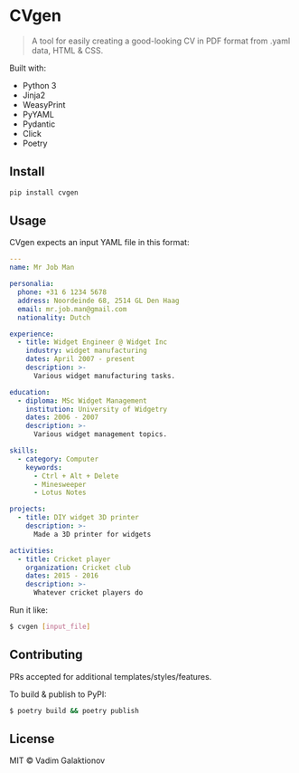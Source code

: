# CVgen

> A tool for easily creating a good-looking CV in PDF format from .yaml data, HTML & CSS.

Built with:

- Python 3
- Jinja2
- WeasyPrint
- PyYAML
- Pydantic
- Click
- Poetry

## Install

```bash
pip install cvgen
```

## Usage

CVgen expects an input YAML file in this format:

```yaml
---
name: Mr Job Man

personalia:
  phone: +31 6 1234 5678
  address: Noordeinde 68, 2514 GL Den Haag
  email: mr.job.man@gmail.com
  nationality: Dutch

experience:
  - title: Widget Engineer @ Widget Inc
    industry: widget manufacturing
    dates: April 2007 - present
    description: >-
      Various widget manufacturing tasks.

education:
  - diploma: MSc Widget Management
    institution: University of Widgetry
    dates: 2006 - 2007
    description: >-
      Various widget management topics.

skills:
  - category: Computer
    keywords:
      - Ctrl + Alt + Delete
      - Minesweeper
      - Lotus Notes

projects:
  - title: DIY widget 3D printer
    description: >-
      Made a 3D printer for widgets

activities:
  - title: Cricket player
    organization: Cricket club
    dates: 2015 - 2016
    description: >-
      Whatever cricket players do
```

Run it like:

```bash
$ cvgen [input_file]
```

## Contributing

PRs accepted for additional templates/styles/features.

To build & publish to PyPI:

```bash
$ poetry build && poetry publish
```

## License

MIT © Vadim Galaktionov
